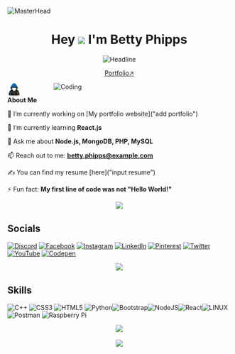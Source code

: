 ![MasterHead](https://i.pinimg.com/originals/7c/7c/87/7c7c87b81457643cfc6f8cc1b107f05c.gif)
<h1 align="center">Hey <img src="https://media.giphy.com/media/hvRJCLFzcasrR4ia7z/giphy.gif" width="35"> I'm Betty Phipps</h1>
 
<div align=center>
        <img src="https://readme-typing-svg.herokuapp.com?color=%236FDA44&size=32&center=true&vCenter=true&width=600&height=50&lines=Computer+Science+Student;Future+Entrepreneur;Tech-Leader;Presentor" alt="Headline" />
    </div>  
<p align="center"><a href="https://github.com/bettyp23/WebsitePortfolio">Portfolio↗️</a></p>
<img align="right" alt="Coding" width="400" src="https://media.tenor.com/aykg8r1O0CkAAAAj/mofupiyo-mofu-piyo.gif">

<picture><img src="https://github.com/0xAbdulKhalid/0xAbdulKhalid/raw/main/assets/mdImages/about_me.gif" width = 30px align="center"></picture> <br> **About Me**


 🔭 I’m currently working on [My portfolio website]("add portfolio")

 🌱 I’m currently learning **React.js**

 💬 Ask me about **Node.js, MongoDB, PHP, MySQL**

 📫 Reach out to me: **betty.phipps@example.com**

 ✍ You can find my resume [here]("input resume")

 ⚡ Fun fact: **My first line of code was not "Hello World!"**

 <p  align="center">
<img src="https://user-images.githubusercontent.com/73097560/115834477-dbab4500-a447-11eb-908a-139a6edaec5c.gif">             
<br>

## Socials
[![Discord](https://img.shields.io/badge/Discord-%237289DA.svg?logo=discord&logoColor=white)](https://discord.gg/https://discord.com/invite/wXPEmYjn) [![Facebook](https://img.shields.io/badge/Facebook-%231877F2.svg?logo=Facebook&logoColor=white)](https://facebook.com/arjuncvinod.3) [![Instagram](https://img.shields.io/badge/Instagram-%23E4405F.svg?logo=Instagram&logoColor=white)](https://instagram.com/arjun.c.vinod) [![LinkedIn](https://img.shields.io/badge/LinkedIn-%230077B5.svg?logo=linkedin&logoColor=white)](https://linkedin.com/in/arjun-c-vinod) [![Pinterest](https://img.shields.io/badge/Pinterest-%23E60023.svg?logo=Pinterest&logoColor=white)](https://pinterest.com/acvinodvzr) [![Twitter](https://img.shields.io/badge/Twitter-%231DA1F2.svg?logo=Twitter&logoColor=white)](https://twitter.com/arjuncvinod7) [![YouTube](https://img.shields.io/badge/YouTube-%23FF0000.svg?logo=YouTube&logoColor=white)](https://youtube.com/@arjuncvinod3793) [![Codepen](https://img.shields.io/badge/Codepen-000000?style=for-the-badge&logo=codepen&logoColor=white)](https://codepen.io/arjun-c-vinod) 

 <p  align="center">
<img src="https://user-images.githubusercontent.com/73097560/115834477-dbab4500-a447-11eb-908a-139a6edaec5c.gif">             
<br>

 ## Skills
![C++](https://img.shields.io/badge/c++-%2300599C.svg?style=flat&logo=c%2B%2B&logoColor=white) ![CSS3](https://img.shields.io/badge/css3-%231572B6.svg?style=flat&logo=css3&logoColor=white) ![HTML5](https://img.shields.io/badge/html5-%23E34F26.svg?style=flat&logo=html5&logoColor=white) ![Python](https://img.shields.io/badge/python-3670A0?style=flat&logo=python&logoColor=ffdd54)![Bootstrap](https://img.shields.io/badge/bootstrap-%23563D7C.svg?style=flat&logo=bootstrap&logoColor=white)![NodeJS](https://img.shields.io/badge/node.js-6DA55F?style=flat&logo=node.js&logoColor=white)![React](https://img.shields.io/badge/react-%2320232a.svg?style=flat&logo=react&logoColor=%2361DAFB)![LINUX](https://img.shields.io/badge/Linux-FCC624?style=flat&logo=linux&logoColor=black) ![Postman](https://img.shields.io/badge/Postman-FF6C37?style=flat&logo=postman&logoColor=white) ![Raspberry Pi](https://img.shields.io/badge/-RaspberryPi-C51A4A?style=flat&logo=Raspberry-Pi)

 <p  align="center">
<img src="https://user-images.githubusercontent.com/73097560/115834477-dbab4500-a447-11eb-908a-139a6edaec5c.gif">             
<br>

 <p  align="center">
<img src="https://github.com/0xAbdulKhalid/0xAbdulKhalid/raw/main/assets/mdImages/thanks.gif" width=60px> 
</p>
